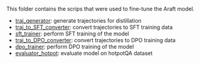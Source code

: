 This folder contains the scrips that were used to fine-tune the Araft model. 
- [traj_generator](traj_generator.py): generate trajectories for distillation
- [traj_to_SFT_converter](traj_to_SFT_converter.py): convert trajectories to SFT training data
- [sft_trainer](sft_trainer.py): perform SFT training of the model
- [traj_to_DPO_converter](traj_to_DPO_converter.py): convert trajectories to DPO training data
- [dpo_trainer](dpo_trainer.py): perform DPO training of the model
- [evaluator_hotpot](evaluator_hotpot.py): evaluate model on hotpotQA dataset